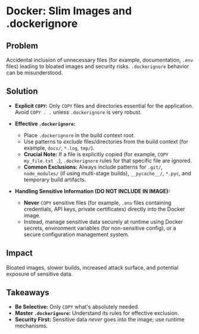# Docker: Slim Images and .dockerignore

## Problem

Accidental inclusion of unnecessary files (for example, documentation, `.env` files) leading to bloated images and security risks. `.dockerignore` behavior can be misunderstood.

## Solution

* **Explicit `COPY`:** Only `COPY` files and directories essential for the application. Avoid `COPY . .` unless `.dockerignore` is very robust.

* **Effective `.dockerignore`:**
  * Place `.dockerignore` in the build context root.
  * Use patterns to *exclude* files/directories from the build context (for example, `docs/`, `*.log`, `tmp/`).
  * **Crucial Note:** If a file is explicitly copied (for example, `COPY my_file.txt .`), `.dockerignore` rules for that specific file are ignored.
  * **Common Exclusions:** Always include patterns for `.git/`, `node_modules/` (if using multi-stage builds), `__pycache__/`, `*.pyc`, and temporary build artifacts.

* **Handling Sensitive Information (DO NOT INCLUDE IN IMAGE):**
  * **Never** `COPY` sensitive files (for example, `.env` files containing credentials, API keys, private certificates) directly into the Docker image.
  * Instead, manage sensitive data securely at runtime using Docker secrets, environment variables (for non-sensitive config), or a secure configuration management system.

## Impact

Bloated images, slower builds, increased attack surface, and potential exposure of sensitive data.

## Takeaways

* **Be Selective:** Only `COPY` what's absolutely needed.
* **Master `.dockerignore`:** Understand its rules for effective exclusion.
* **Security First:** Sensitive data *never* goes into the image; use runtime mechanisms.
